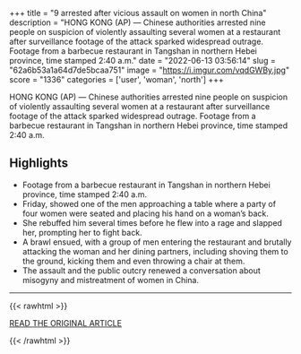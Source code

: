 +++
title = "9 arrested after vicious assault on women in north China"
description = "HONG KONG (AP) — Chinese authorities arrested nine people on suspicion of violently assaulting several women at a restaurant after surveillance footage of the attack sparked widespread outrage. Footage from a barbecue restaurant  in Tangshan in northern Hebei province, time stamped 2:40 a.m."
date = "2022-06-13 03:56:14"
slug = "62a6b53a1a64d7de5bcaa751"
image = "https://i.imgur.com/vqdGWBy.jpg"
score = "1336"
categories = ['user', 'woman', 'north']
+++

HONG KONG (AP) — Chinese authorities arrested nine people on suspicion of violently assaulting several women at a restaurant after surveillance footage of the attack sparked widespread outrage. Footage from a barbecue restaurant  in Tangshan in northern Hebei province, time stamped 2:40 a.m.

## Highlights

- Footage from a barbecue restaurant in Tangshan in northern Hebei province, time stamped 2:40 a.m.
- Friday, showed one of the men approaching a table where a party of four women were seated and placing his hand on a woman’s back.
- She rebuffed him several times before he flew into a rage and slapped her, prompting her to fight back.
- A brawl ensued, with a group of men entering the restaurant and brutally attacking the woman and her dining partners, including shoving them to the ground, kicking them and even throwing a chair at them.
- The assault and the public outcry renewed a conversation about misogyny and mistreatment of women in China.

---

{{< rawhtml >}}
  <p class="article-category">
    <a target="_blank" href="https://apnews.com/article/china-hong-kong-arrests-3efe81bd01700bc03367954302f9c8c6">READ THE ORIGINAL ARTICLE</a>
  </p>
{{< /rawhtml >}}
